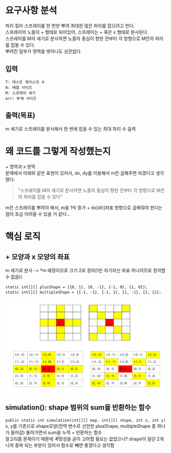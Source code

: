 # 요구사항 분석
파리 킬러 스프레이를 한 번만 뿌려 최대한 많은 파리를 잡으려고 한다.\
스프레이의 노즐이 + 형태로 되어있어, 스프레이는 + 혹은 x 형태로 분사된다.\
스프레이를 M의 세기로 분사하면 노즐의 중심이 향한 칸부터 각 방향으로 M칸의 파리를 잡을 수 있다.\
뿌려진 일부가 영역을 벗어나도 상관없다.

## 입력
```
T: 테스트 케이스의 수
N: 배열 사이즈
M: 스프레이 세기
arr: N*N 사이즈
```
## 출력(목표)
m 세기로 스프레이를 분사해서 한 번에 잡을 수 있는 최대 파리 수 출력


# 왜 코드를 그렇게 작성했는지
\+ 영역과 x 영역\
문제에서 아래와 같은 표현이 있어서, dx, dy를 이용해서 m칸 곱해주면 되겠다고 생각했다.
> "스프레이를 M의 세기로 분사하면 노즐의 중심이 향한 칸부터 각 방향으로 M칸의 파리를 잡을 수 있다"

m칸 스프레이를 뿌려야 해서, m을 1씩 증가 + dx[dir]좌표 방향으로 곱해줘야 한다는 점이 조금 어려울 수 있을 거 같다...


# 핵심 로직
## + 모양과 x 모양의 좌표
m 세기로 분사 -> *m 예정이므로 크기 2로 정의(1은 자기자신 좌표 하나이므로 정의할 수 없음)\

```
static int[][] plusShape = {{0, 1}, {0, -1}, {-1, 0}, {1, 0}};
static int[][] multipleShape = {{-1, -1}, {-1, 1}, {1, -1}, {1, 1}};
```
![img.png](AttachedFile/swea_12712_1.png)

## simulation(): shape 범위의 sum을 반환하는 함수
`public static int simulation(int[][] map, int[][] shape, int x, int y)`\
x, y를 기준으로 shape모양(전역 변수로 선언한 plusShape, multipleShape 중 하나가 들어감) 돌아가면서 sum을 누적 + 반환하는 함수\
알고리즘 문제이기 때문에 *확*장성을 굳이 고려할 필요는 없었으나? shape이 일단 2개니까 중복 되는 부분이 있어서 함수로 빼면 좋겠다고 생각함